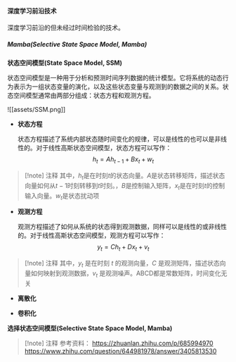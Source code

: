 #### 深度学习前沿技术

深度学习前沿的但未经过时间检验的技术。

##### Mamba(Selective State Space Model, Mamba)

**状态空间模型(State Space Model, SSM)**

状态空间模型是一种用于分析和预测时间序列数据的统计模型。它将系统的动态行为表示为一组状态变量的演化，以及这些状态变量与观测到的数据之间的关系。状态空间模型通常由两部分组成：状态方程和观测方程。

![[assets/SSM.png]]

- **状态方程**

  状态方程描述了系统内部状态随时间变化的规律，可以是线性的也可以是非线性的。对于线性高斯状态空间模型，状态方程可以写作：
$$h_t = A h_{t-1} + B x_t + w_t$$
> [!note] 注释
> 其中，$h_t$是在时刻$t$的状态向量。$A$是状态转移矩阵，描述状态向量如何从$t-1$时刻转移到$t$时刻。，$B$是控制输入矩阵，$x_t$是在时刻$t$的控制输入向量。$w_t$是状态扰动项

- **观测方程**

  观测方程描述了如何从系统的状态得到观测数据，同样可以是线性的或非线性的。对于线性高斯状态空间模型，观测方程可以写作：
$$y_t = C h_t + Dx_t+v_t$$
> [!note] 注释
> 其中，$y_t$ 是在时刻 $t$ 的观测向量，$C$ 是观测矩阵，描述状态向量如何映射到观测数据，$v_t$ 是观测噪声。ABCD都是常数矩阵，时间变化无关

- **离散化**

- **卷积化**

**选择状态空间模型(Selective State Space Model, Mamba)**
> [!note] 注释
> 参考资料：
> https://zhuanlan.zhihu.com/p/685994970
https://www.zhihu.com/question/644981978/answer/3405813530